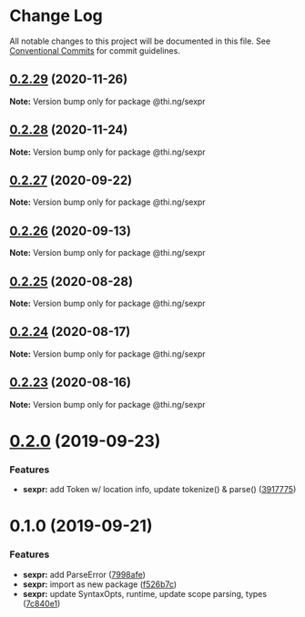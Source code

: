 # Change Log

All notable changes to this project will be documented in this file.
See [Conventional Commits](https://conventionalcommits.org) for commit guidelines.

## [0.2.29](https://github.com/thi-ng/umbrella/compare/@thi.ng/sexpr@0.2.28...@thi.ng/sexpr@0.2.29) (2020-11-26)

**Note:** Version bump only for package @thi.ng/sexpr





## [0.2.28](https://github.com/thi-ng/umbrella/compare/@thi.ng/sexpr@0.2.27...@thi.ng/sexpr@0.2.28) (2020-11-24)

**Note:** Version bump only for package @thi.ng/sexpr





## [0.2.27](https://github.com/thi-ng/umbrella/compare/@thi.ng/sexpr@0.2.26...@thi.ng/sexpr@0.2.27) (2020-09-22)

**Note:** Version bump only for package @thi.ng/sexpr





## [0.2.26](https://github.com/thi-ng/umbrella/compare/@thi.ng/sexpr@0.2.25...@thi.ng/sexpr@0.2.26) (2020-09-13)

**Note:** Version bump only for package @thi.ng/sexpr





## [0.2.25](https://github.com/thi-ng/umbrella/compare/@thi.ng/sexpr@0.2.24...@thi.ng/sexpr@0.2.25) (2020-08-28)

**Note:** Version bump only for package @thi.ng/sexpr





## [0.2.24](https://github.com/thi-ng/umbrella/compare/@thi.ng/sexpr@0.2.23...@thi.ng/sexpr@0.2.24) (2020-08-17)

**Note:** Version bump only for package @thi.ng/sexpr





## [0.2.23](https://github.com/thi-ng/umbrella/compare/@thi.ng/sexpr@0.2.22...@thi.ng/sexpr@0.2.23) (2020-08-16)

**Note:** Version bump only for package @thi.ng/sexpr





# [0.2.0](https://github.com/thi-ng/umbrella/compare/@thi.ng/sexpr@0.1.0...@thi.ng/sexpr@0.2.0) (2019-09-23)

### Features

* **sexpr:** add Token w/ location info, update tokenize() & parse() ([3917775](https://github.com/thi-ng/umbrella/commit/3917775))

# 0.1.0 (2019-09-21)

### Features

* **sexpr:** add ParseError ([7998afe](https://github.com/thi-ng/umbrella/commit/7998afe))
* **sexpr:** import as new package ([f526b7c](https://github.com/thi-ng/umbrella/commit/f526b7c))
* **sexpr:** update SyntaxOpts, runtime, update scope parsing, types ([7c840e1](https://github.com/thi-ng/umbrella/commit/7c840e1))
